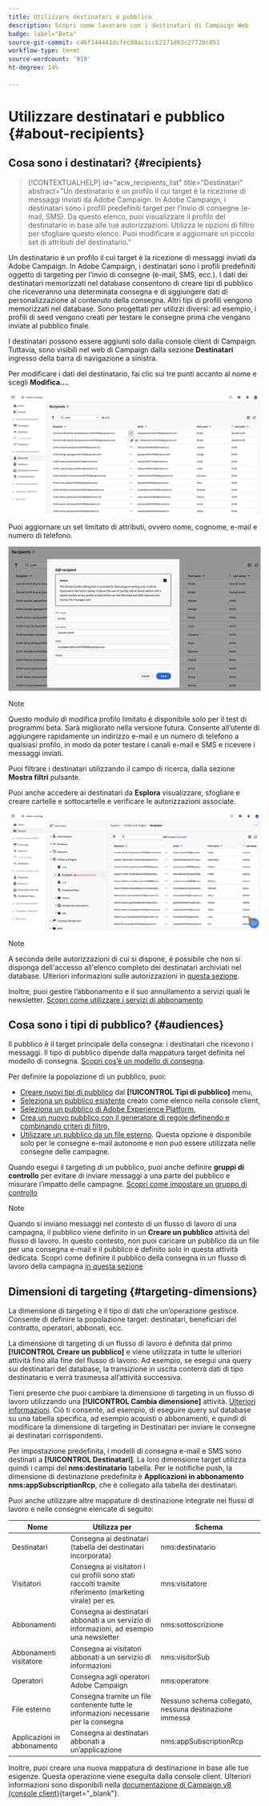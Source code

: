 ```yaml
---
title: Utilizzare destinatari e pubblico
description: Scopri come lavorare con i destinatari di Campaign Web
badge: label="Beta"
source-git-commit: c46f144441dcfec08ac1ccb2171d63c2772bc051
workflow-type: tm+mt
source-wordcount: '919'
ht-degree: 14%

---
```



# Utilizzare destinatari e pubblico {#about-recipients}

## Cosa sono i destinatari? {#recipients}

>[!CONTEXTUALHELP]
>id="acw_recipients_list"
>title="Destinatari"
>abstract="Un destinatario è un profilo il cui target è la ricezione di messaggi inviati da Adobe Campaign. In Adobe Campaign, i destinatari sono i profili predefiniti target per l’invio di consegne (e-mail, SMS). Da questo elenco, puoi visualizzare il profilo del destinatario in base alle tue autorizzazioni. Utilizza le opzioni di filtro per sfogliare questo elenco. Puoi modificare e aggiornare un piccolo set di attributi del destinatario."

Un destinatario è un profilo il cui target è la ricezione di messaggi inviati da Adobe Campaign. In Adobe Campaign, i destinatari sono i profili predefiniti oggetto di targeting per l’invio di consegne (e-mail, SMS, ecc.). I dati dei destinatari memorizzati nel database consentono di creare tipi di pubblico che riceveranno una determinata consegna e di aggiungere dati di personalizzazione al contenuto della consegna. Altri tipi di profili vengono memorizzati nel database. Sono progettati per utilizzi diversi: ad esempio, i profili di seed vengono creati per testare le consegne prima che vengano inviate al pubblico finale.

I destinatari possono essere aggiunti solo dalla console client di Campaign. Tuttavia, sono visibili nel web di Campaign dalla sezione **Destinatari** ingresso della barra di navigazione a sinistra.

Per modificare i dati del destinatario, fai clic sui tre punti accanto al nome e scegli **Modifica...**.

![Modificare un profilo del destinatario](assets/recipient-edit.png)

Puoi aggiornare un set limitato di attributi, ovvero nome, cognome, e-mail e numero di telefono.

![Aggiornare un profilo destinatario](assets/recipient-update.png)

>[!NOTE]
>
>Questo modulo di modifica profilo limitato è disponibile solo per il test di programmi beta. Sarà migliorato nella versione futura. Consente all’utente di aggiungere rapidamente un indirizzo e-mail e un numero di telefono a qualsiasi profilo, in modo da poter testare i canali e-mail e SMS e ricevere i messaggi inviati.

Puoi filtrare i destinatari utilizzando il campo di ricerca, dalla sezione **Mostra filtri** pulsante.

Puoi anche accedere ai destinatari da **Esplora** visualizzare, sfogliare e creare cartelle e sottocartelle e verificare le autorizzazioni associate.

![Elenco destinatari dalla visualizzazione Esplora risorse](assets/recipients-from-explorer.png)

>[!NOTE]
>
>A seconda delle autorizzazioni di cui si dispone, è possibile che non si disponga dell&#39;accesso all&#39;elenco completo dei destinatari archiviati nel database. Ulteriori informazioni sulle autorizzazioni in [questa sezione](../get-started/permissions.md).

Inoltre, puoi gestire l’abbonamento e il suo annullamento a servizi quali le newsletter. [Scopri come utilizzare i servizi di abbonamento](manage-services.md)

## Cosa sono i tipi di pubblico? {#audiences}

Il pubblico è il target principale della consegna: i destinatari che ricevono i messaggi. Il tipo di pubblico dipende dalla mappatura target definita nel modello di consegna. [Scopri cos’è un modello di consegna](../msg/delivery-template.md).

Per definire la popolazione di un pubblico, puoi:

* [Creare nuovi tipi di pubblico](create-audience.md) dal **[!UICONTROL Tipi di pubblico]** menu,
* [Seleziona un pubblico esistente](add-audience.md) creato come elenco nella console client,
* [Seleziona un pubblico di Adobe Experience Platform](aep-audience.md),
* [Crea un nuovo pubblico con il generatore di regole definendo e combinando criteri di filtro,](segment-builder.md)
* [Utilizzare un pubblico da un file esterno](file-audience.md). Questa opzione è disponibile solo per le consegne e-mail autonome e non può essere utilizzata nelle consegne delle campagne.

Quando esegui il targeting di un pubblico, puoi anche definire **gruppi di controllo** per evitare di inviare messaggi a una parte del pubblico e misurare l’impatto delle campagne. [Scopri come impostare un gruppo di controllo](control-group.md)

>[!NOTE]
>
>Quando si inviano messaggi nel contesto di un flusso di lavoro di una campagna, il pubblico viene definito in un **Creare un pubblico** attività del flusso di lavoro. In questo contesto, non puoi caricare un pubblico da un file per una consegna e-mail e il pubblico è definito solo in questa attività dedicata. Scopri come definire il pubblico della consegna in un flusso di lavoro della campagna [in questa sezione](../workflows/activities/build-audience.md)

## Dimensioni di targeting {#targeting-dimensions}

La dimensione di targeting è il tipo di dati che un’operazione gestisce. Consente di definire la popolazione target: destinatari, beneficiari del contratto, operatori, abbonati, ecc.

La dimensione di targeting di un flusso di lavoro è definita dal primo **[!UICONTROL Creare un pubblico]** e viene utilizzata in tutte le ulteriori attività fino alla fine del flusso di lavoro. Ad esempio, se esegui una query sui destinatari del database, la transizione in uscita conterrà dati di tipo destinatario e verrà trasmessa all’attività successiva.

Tieni presente che puoi cambiare la dimensione di targeting in un flusso di lavoro utilizzando una **[!UICONTROL Cambia dimensione]** attività. [Ulteriori informazioni](../workflows/activities/change-dimension.md). Ciò ti consente, ad esempio, di eseguire query sul database su una tabella specifica, ad esempio acquisti o abbonamenti, e quindi di modificare la dimensione di targeting in Destinatari per inviare le consegne ai destinatari corrispondenti.

Per impostazione predefinita, i modelli di consegna e-mail e SMS sono destinati a **[!UICONTROL Destinatari]**. La loro dimensione target utilizza quindi i campi del **nms:destinatario** tabella. Per le notifiche push, la dimensione di destinazione predefinita è **Applicazioni in abbonamento nms:appSubscriptionRcp**, che è collegato alla tabella dei destinatari.

Puoi anche utilizzare altre mappature di destinazione integrate nei flussi di lavoro e nelle consegne elencate di seguito:

| Nome | Utilizza per | Schema |
|---|---|---|
| Destinatari | Consegna ai destinatari (tabella dei destinatari incorporata) | nms:destinatario |
| Visitatori | Consegna ai visitatori i cui profili sono stati raccolti tramite riferimento (marketing virale) per es. | mns:visitatore |
| Abbonamenti | Consegna ai destinatari abbonati a un servizio di informazioni, ad esempio una newsletter | nms:sottoscrizione |
| Abbonamenti visitatore | Consegna ai visitatori abbonati a un servizio di informazioni | nms:visitorSub |
| Operatori | Consegna agli operatori Adobe Campaign | nms:operatore |
| File esterno | Consegna tramite un file contenente tutte le informazioni necessarie per la consegna | Nessuno schema collegato, nessuna destinazione immessa |
| Applicazioni in abbonamento | Consegna ai destinatari abbonati a un’applicazione | nms:appSubscriptionRcp |

Inoltre, puoi creare una nuova mappatura di destinazione in base alle tue esigenze. Questa operazione viene eseguita dalla console client. Ulteriori informazioni sono disponibili nella [documentazione di Campaign v8 (console client)](https://experienceleague.adobe.com/docs/campaign/campaign-v8/audience/add-profiles/target-mappings.html#new-mapping){target="_blank"}.
